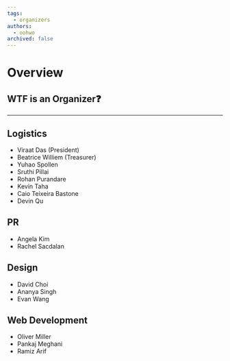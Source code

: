 ```yaml
---
tags:
  - organizers
authors:
  - oohwo
archived: false
---
```

# Overview

## WTF is an Organizer❓

-----
## Logistics
- Viraat Das (President)
- Beatrice Williem (Treasurer)
- Yuhao Spollen
- Sruthi Pillai
- Rohan Purandare
- Kevin Taha
- Caio Teixeira Bastone
- Devin Qu
## PR
- Angela Kim
- Rachel Sacdalan
## Design
- David Choi
- Ananya Singh
- Evan Wang
## Web Development
- Oliver Miller
- Pankaj Meghani
- Ramiz Arif
